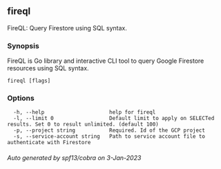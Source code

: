 ## fireql

FireQL: Query Firestore using SQL syntax.

### Synopsis

FireQL is Go library and interactive CLI tool to query Google Firestore resources using SQL syntax.

```
fireql [flags]
```

### Options

```
  -h, --help                     help for fireql
  -l, --limit 0                  Default limit to apply on SELECTed results. Set 0 to result unlimited. (default 100)
  -p, --project string           Required. Id of the GCP project
  -s, --service-account string   Path to service account file to authenticate with Firestore
```

###### Auto generated by spf13/cobra on 3-Jan-2023
